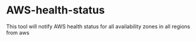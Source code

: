 # AWS-health-status
This tool will notify AWS health status for all availability zones in all regions from aws
